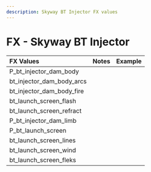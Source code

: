 ```yaml
---
description: Skyway BT Injector FX values
---
```


# FX - Skyway BT Injector

| FX Values | Notes | Example |
| :--- | :--- | :--- |
| P\_bt\_injector\_dam\_body |  |  |
| bt\_injector\_dam\_body\_arcs |  |  |
| bt\_injector\_dam\_body\_fire |  |  |
| bt\_launch\_screen\_flash |  |  |
| bt\_launch\_screen\_refract |  |  |
| P\_bt\_injector\_dam\_limb |  |  |
| P\_bt\_launch\_screen |  |  |
| bt\_launch\_screen\_lines |  |  |
| bt\_launch\_screen\_wind |  |  |
| bt\_launch\_screen\_fleks |  |  |

